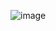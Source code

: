![image](https://user-images.githubusercontent.com/67077196/137786055-f4ab7202-f5b3-4508-8c8e-f1c3742a4293.gif)
